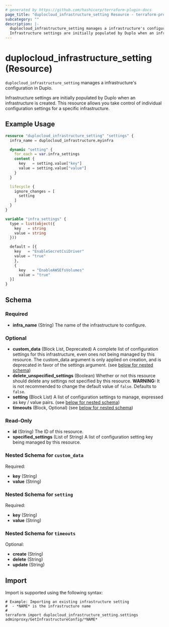 ```yaml
---
# generated by https://github.com/hashicorp/terraform-plugin-docs
page_title: "duplocloud_infrastructure_setting Resource - terraform-provider-duplocloud"
subcategory: ""
description: |-
  duplocloud_infrastructure_setting manages a infrastructure's configuration in Duplo.
  Infrastructure settings are initially populated by Duplo when an infrastructure is created.  This resource allows you take control of individual configuration settings for a specific infrastructure.
---
```


# duplocloud_infrastructure_setting (Resource)

`duplocloud_infrastructure_setting` manages a infrastructure's configuration in Duplo.

Infrastructure settings are initially populated by Duplo when an infrastructure is created.  This resource allows you take control of individual configuration settings for a specific infrastructure.

## Example Usage

```terraform
resource "duplocloud_infrastructure_setting" "settings" {
  infra_name = duplocloud_infrastructure.myinfra

  dynamic "setting" {
    for_each = var.infra_settings
    content {
      key   = setting.value["key"]
      value = setting.value["value"]
    }
  }

  lifecycle {
    ignore_changes = [
      setting
    ]
  }
}

variable "infra_settings" {
  type = list(object({
    key   = string
    value = string
  }))

  default = [{
    key   = "EnableSecretCsiDriver"
    value = "true"
    },
    {
      key   = "EnableAWSEfsVolumes"
      value = "true"
  }]
}
```

<!-- schema generated by tfplugindocs -->
## Schema

### Required

- **infra_name** (String) The name of the infrastructure to configure.

### Optional

- **custom_data** (Block List, Deprecated) A complete list of configuration settings for this infrastructure, even ones not being managed by this resource. The custom_data argument is only applied on creation, and is deprecated in favor of the settings argument. (see [below for nested schema](#nestedblock--custom_data))
- **delete_unspecified_settings** (Boolean) Whether or not this resource should delete any settings not specified by this resource. **WARNING:**  It is not recommended to change the default value of `false`. Defaults to `false`.
- **setting** (Block List) A list of configuration settings to manage, expressed as key / value pairs. (see [below for nested schema](#nestedblock--setting))
- **timeouts** (Block, Optional) (see [below for nested schema](#nestedblock--timeouts))

### Read-Only

- **id** (String) The ID of this resource.
- **specified_settings** (List of String) A list of configuration setting key being managed by this resource.

<a id="nestedblock--custom_data"></a>
### Nested Schema for `custom_data`

Required:

- **key** (String)
- **value** (String)


<a id="nestedblock--setting"></a>
### Nested Schema for `setting`

Required:

- **key** (String)
- **value** (String)


<a id="nestedblock--timeouts"></a>
### Nested Schema for `timeouts`

Optional:

- **create** (String)
- **delete** (String)
- **update** (String)

## Import

Import is supported using the following syntax:

```shell
# Example: Importing an existing infrastructure setting
#  - *NAME* is the infrastructure name
#
terraform import duplocloud_infrastructure_setting.settings adminproxy/GetInfrastructureConfig/*NAME*
```
